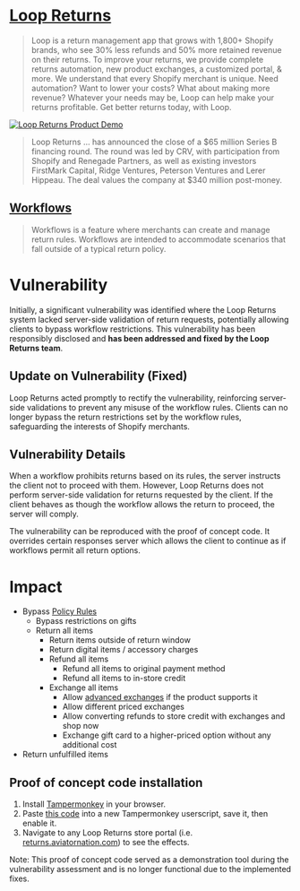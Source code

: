 # [Loop Returns](https://www.shopify.com/plus/partners/loop)
> Loop is a return management app that grows with 1,800+ Shopify brands, who see 30% less refunds and 50% more retained revenue on their returns.
> To improve your returns, we provide complete returns automation, new product exchanges, a customized portal, & more.
> We understand that every Shopify merchant is unique. Need automation? Want to lower your costs? What about making more revenue? Whatever your needs may be, Loop can help make your returns profitable.
> Get better returns today, with Loop.

[![Loop Returns Product Demo](https://cdn.loom.com/sessions/thumbnails/008c4c516812427ea52d255e7854c2b1-with-play.gif)](https://www.loom.com/embed/008c4c516812427ea52d255e7854c2b1?sid=f92d3423-17a0-4456-b2cb-9a26fb3ca06e)

> Loop Returns … has announced the close of a $65 million Series B financing round. The round was led by CRV, with participation from Shopify and Renegade Partners, as well as existing investors FirstMark Capital, Ridge Ventures, Peterson Ventures and Lerer Hippeau.
> The deal values the company at $340 million post-money.

## [Workflows](https://help.loopreturns.com/article/181-workflows)
> Workflows is a feature where merchants can create and manage return rules. Workflows are intended to accommodate scenarios that fall outside of a typical return policy. 

# Vulnerability
Initially, a significant vulnerability was identified where the Loop Returns system lacked server-side validation of return requests, potentially allowing clients to bypass workflow restrictions. This vulnerability has been responsibly disclosed and **has been addressed and fixed by the Loop Returns team**.

## Update on Vulnerability (Fixed)
Loop Returns acted promptly to rectify the vulnerability, reinforcing server-side validations to prevent any misuse of the workflow rules. Clients can no longer bypass the return restrictions set by the workflow rules, safeguarding the interests of Shopify merchants.

## Vulnerability Details
When a workflow prohibits returns based on its rules, the server instructs the client not to proceed with them. However, Loop Returns does not perform server-side validation for returns requested by the client. If the client behaves as though the workflow allows the return to proceed, the server will comply.

The vulnerability can be reproduced with the proof of concept code. It overrides certain responses server which allows the client to continue as if workflows permit all return options.

# Impact
- Bypass [Policy Rules](https://help.loopreturns.com/article/54-policy-rules)
  - Bypass restrictions on gifts
  - Return all items
    - Return items outside of return window
    - Return digital items / accessory charges
    - Refund all items
      - Refund all items to original payment method
      - Refund all items to in-store credit
    - Exchange all items
      - Allow [advanced exchanges](https://help.loopreturns.com/article/91-advanced-exchanges) if the product supports it
      - Allow different priced exchanges
      - Allow converting refunds to store credit with exchanges and shop now
      - Exchange gift card to a higher-priced option without any additional cost
- Return unfulfilled items

## Proof of concept code installation
1. Install [Tampermonkey](https://www.tampermonkey.net/) in your browser.
2. Paste [this code](https://github.com/chris01b/loopreturns-bypass/blob/main/loopreturns-bypass.js) into a new Tampermonkey userscript, save it, then enable it.
3. Navigate to any Loop Returns store portal (i.e. [returns.aviatornation.com](https://returns.aviatornation.com/)) to see the effects.

Note: This proof of concept code served as a demonstration tool during the vulnerability assessment and is no longer functional due to the implemented fixes.
